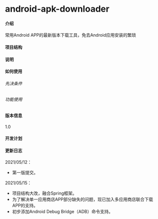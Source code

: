 # android-apk-downloader

#### 介绍
常用Android APP的最新版本下载工具，免去Android应用安装的繁琐  

#### 项目结构

#### 说明

#### 如何使用

###### 先决条件

###### 功能使用
                                                                                                                                                                                                                                                                                                                                                                                                                                                                                                                                                                          
#### 版本信息
1.0

#### 开发计划

#### 更新日志
2021/05/12：
* 第一版提交。  

2021/05/15：
* 项目结构大改，融合Spring框架。
* 为了解决单一应用商店APP部分缺失的问题，现已加入多应用商店联合下载APP的支持。
* 初步添加Android Debug Bridge（ADB）命令支持。
